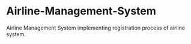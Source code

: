 # Airline-Management-System
Airline Management System implementing registration process of airline system.
